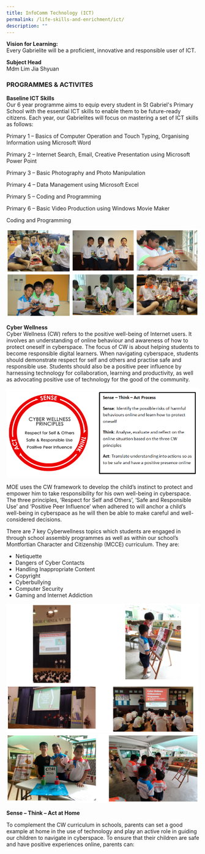 ```yaml
---
title: InfoComm Technology (ICT)
permalink: /life-skills-and-enrichment/ict/
description: ""
---
```

**Vision for Learning:**    
Every Gabrielite will be a proficient, innovative and responsible user of ICT.

  

**Subject Head**   
Mdm Lim Jia Shyuan

  

### PROGRAMMES & ACTIVITES

**Baseline ICT Skills**   
Our 6 year programme aims to equip every student in St Gabriel's Primary School with the essential ICT skills to enable them to be future-ready citizens. Each year, our Gabrielites will focus on mastering a set of ICT skills as follows: 

Primary 1 – Basics of Computer Operation and Touch Typing, Organising Information using Microsoft Word 

Primary 2 – Internet Search, Email, Creative Presentation using Microsoft Power Point 

Primary 3 – Basic Photography and Photo Manipulation 

Primary 4 – Data Management using Microsoft Excel

Primary 5 – Coding and Programming 

Primary 6 – Basic Video Production using Windows Movie Maker

  

Coding and Programming

![](/images/ict1.png)

**Cyber Wellness**   
Cyber Wellness (CW) refers to the positive well-being of Internet users. It involves an understanding of online behaviour and awareness of how to protect oneself in cyberspace. The focus of CW is about helping students to become responsible digital learners. When navigating cyberspace, students should demonstrate respect for self and others and practise safe and responsible use. Students should also be a positive peer influence by harnessing technology for collaboration, learning and productivity, as well as advocating positive use of technology for the good of the community.

![](/images/ict2.png)

MOE uses the CW framework to develop the child’s instinct to protect and empower him to take responsibility for his own well-being in cyberspace. The three principles, ‘Respect for Self and Others’, ‘Safe and Responsible Use’ and ‘Positive Peer Influence’ when adhered to will anchor a child’s well-being in cyberspace as he will then be able to make careful and well-considered decisions.

There are 7 key Cyberwellness topics which students are engaged in through school assembly programmes as well as within our school’s Montfortian Character and Citizenship (MCCE) curriculum. They are: 
* Netiquette
* Dangers of Cyber Contacts
* Handling Inappropriate Content
* Copyright
* Cyberbullying
* Computer Security
* Gaming and Internet Addiction

![](/images/ict3.png)
![](/images/ict4.png)

**Sense – Think – Act at Home** 

To complement the CW curriculum in schools, parents can set a good example at home in the use of technology and play an active role in guiding our children to navigate in cyberspace. To ensure that their children are safe and have positive experiences online, parents can: